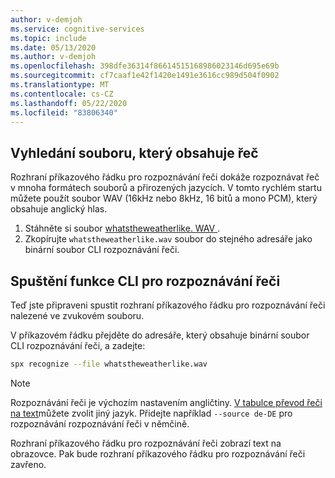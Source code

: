```yaml
---
author: v-demjoh
ms.service: cognitive-services
ms.topic: include
ms.date: 05/13/2020
ms.author: v-demjoh
ms.openlocfilehash: 398dfe36314f86614515168986023146d695e69b
ms.sourcegitcommit: cf7caaf1e42f1420e1491e3616cc989d504f0902
ms.translationtype: MT
ms.contentlocale: cs-CZ
ms.lasthandoff: 05/22/2020
ms.locfileid: "83806340"
---
```

## <a name="find-a-file-that-contains-speech"></a>Vyhledání souboru, který obsahuje řeč

Rozhraní příkazového řádku pro rozpoznávání řeči dokáže rozpoznávat řeč v mnoha formátech souborů a přirozených jazycích. V tomto rychlém startu můžete použít soubor WAV (16kHz nebo 8kHz, 16 bitů a mono PCM), který obsahuje anglický hlas.

1. Stáhněte si soubor <a href="https://github.com/Azure-Samples/cognitive-services-speech-sdk/blob/master/samples/csharp/sharedcontent/console/whatstheweatherlike.wav" download="whatstheweatherlike" target="_blank">whatstheweatherlike. <span class="docon docon-download x-hidden-focus"></span> WAV </a>.
2. Zkopírujte `whatstheweatherlike.wav` soubor do stejného adresáře jako binární soubor CLI rozpoznávání řeči.

## <a name="run-the-speech-cli"></a>Spuštění funkce CLI pro rozpoznávání řeči

Teď jste připraveni spustit rozhraní příkazového řádku pro rozpoznávání řeči nalezené ve zvukovém souboru.

V příkazovém řádku přejděte do adresáře, který obsahuje binární soubor CLI rozpoznávání řeči, a zadejte:

```bash
spx recognize --file whatstheweatherlike.wav
```

> [!NOTE]
> Rozpoznávání řeči je výchozím nastavením angličtiny. [V tabulce převod řeči na text](../../../../language-support.md)můžete zvolit jiný jazyk.
> Přidejte například `--source de-DE` pro rozpoznávání rozpoznávání řeči v němčině.

Rozhraní příkazového řádku pro rozpoznávání řeči zobrazí text na obrazovce. Pak bude rozhraní příkazového řádku pro rozpoznávání řeči zavřeno.
